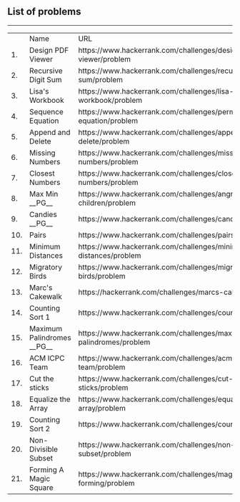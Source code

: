 <h2>List of problems</h2>
<hr>
<table>
<th>
<td>Name</td>
<td>URL</td>
</th>
<tr><td>1.</td><td>Design PDF Viewer</td><td>https://www.hackerrank.com/challenges/designer-pdf-viewer/problem</td></tr>
<tr><td>2.</td><td>Recursive Digit Sum</td><td>https://www.hackerrank.com/challenges/recursive-digit-sum/problem</td></tr>
<tr><td>3.</td><td>Lisa's Workbook</td><td>https://www.hackerrank.com/challenges/lisa-workbook/problem</td></tr>
<tr><td>4.</td><td>Sequence Equation</td><td>https://www.hackerrank.com/challenges/permutation-equation/problem</td></tr>
<tr><td>5.</td><td>Append and Delete</td><td>https://www.hackerrank.com/challenges/append-and-delete/problem</td></tr>
<tr><td>6.</td><td>Missing Numbers</td><td>https://www.hackerrank.com/challenges/missing-numbers/problem</td></tr>
<tr><td>7.</td><td>Closest Numbers</td><td>https://www.hackerrank.com/challenges/closest-numbers/problem</td></tr>
<tr><td>8.</td><td>Max Min  __PG__</td><td>https://www.hackerrank.com/challenges/angry-children/problem</td></tr>
<tr><td>9.</td><td>Candies __PG__</td><td>https://www.hackerrank.com/challenges/candies/problem</td></tr>
<tr><td>10.</td><td>Pairs</td><td>https://www.hackerrank.com/challenges/pairs/problem</td></tr>
<tr><td>11.</td><td>Minimum Distances</td><td>https://www.hackerrank.com/challenges/minimum-distances/problem</td></tr>
<tr><td>12.</td><td>Migratory Birds</td><td>https://www.hackerrank.com/challenges/migratory-birds/problem</td></tr>
<tr><td>13.</td><td>Marc's Cakewalk</td><td>https://hackerrank.com/challenges/marcs-cakewalk/problem</td></tr>
<tr><td>14.</td><td>Counting Sort 1</td><td>https://www.hackerrank.com/challenges/countingsort1/problem</td></tr>
<tr><td>15.</td><td>Maximum Palindromes  __PG__</td><td>https://www.hackerrank.com/challenges/maximum-palindromes/problem</td></tr>
<tr><td>16.</td><td>ACM ICPC Team</td><td>https://www.hackerrank.com/challenges/acm-icpc-team/problem</td></tr>
<tr><td>17.</td><td>Cut the sticks</td><td>https://www.hackerrank.com/challenges/cut-the-sticks/problem</td></tr>
<tr><td>18.</td><td>Equalize the Array</td><td>https://www.hackerrank.com/challenges/equality-in-a-array/problem</td></tr>
<tr><td>19.</td><td>Counting Sort 2</td><td>https://www.hackerrank.com/challenges/countingsort2/problem</td></tr>
<tr><td>20.</td><td>Non-Divisible Subset</td><td>https://www.hackerrank.com/challenges/non-divisible-subset/problem</td></tr>
<tr><td>21.</td><td>Forming A Magic Square</td><td>https://www.hackerrank.com/challenges/magic-square-forming/problem</td></tr>
